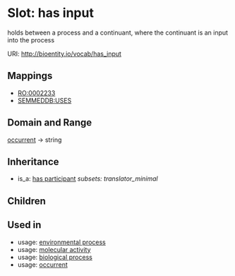 # Slot: has input


holds between a process and a continuant, where the continuant is an input into the process

URI: http://bioentity.io/vocab/has_input
## Mappings

 * [RO:0002233](http://purl.obolibrary.org/obo/RO_0002233)
 * [SEMMEDDB:USES](http://purl.obolibrary.org/obo/SEMMEDDB_USES)
## Domain and Range

[occurrent](Occurrent.md) -> string
## Inheritance

 *  is_a: [has participant](has_participant.md) *subsets: translator_minimal*
## Children

## Used in

 *  usage: [environmental process](EnvironmentalProcess.md)
 *  usage: [molecular activity](MolecularActivity.md)
 *  usage: [biological process](BiologicalProcess.md)
 *  usage: [occurrent](Occurrent.md)
